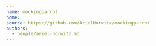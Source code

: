 ```yaml
---
name: mockingparrot
home:
source: https://github.com/ArielHorwitz/mockingparrot
authors:
  - people/ariel-horwitz.md
---
```

